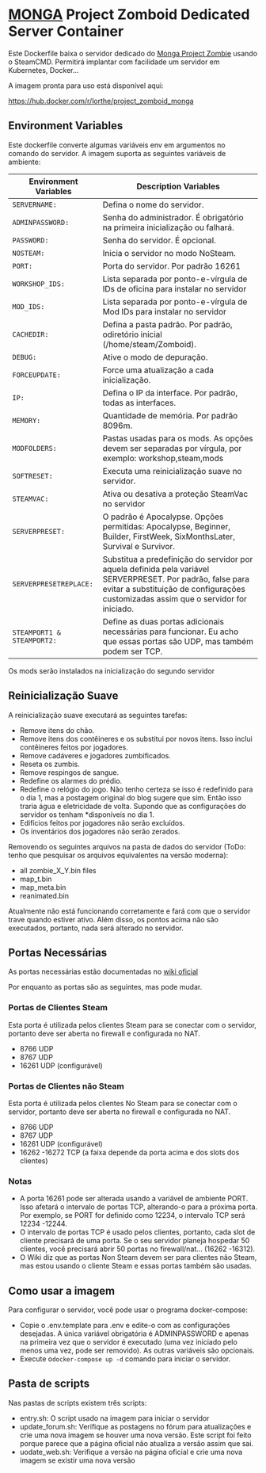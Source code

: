 # [MONGA](https://www.github.com/mongagit) Project Zomboid Dedicated Server Container

Este Dockerfile baixa o servidor dedicado do [Monga Project Zombie](https://www.github.com/mongagit) usando o SteamCMD. Permitirá implantar com facilidade um servidor em Kubernetes, Docker...

A imagem pronta para uso está disponível aqui:

https://hub.docker.com/r/lorthe/project_zomboid_monga

## Environment Variables

Este dockerfile converte algumas variáveis ​​env em argumentos no comando do servidor. A imagem suporta as seguintes variáveis ​​de ambiente:

|Environment Variables|Description Variables|
|-|-|
|```SERVERNAME:```| Defina o nome do servidor.
|```ADMINPASSWORD:```| Senha do administrador. É obrigatório na primeira inicialização ou falhará.
|```PASSWORD:```| Senha do servidor. É opcional.
|```NOSTEAM:```| Inicia o servidor no modo NoSteam.
|```PORT:```| Porta do servidor. Por padrão 16261
|```WORKSHOP_IDS:```| Lista separada por ponto-e-vírgula de IDs de oficina para instalar no servidor
|```MOD_IDS:```| Lista separada por ponto-e-vírgula de Mod IDs para instalar no servidor
|```CACHEDIR:```| Defina a pasta padrão. Por padrão, odiretório inicial (/home/steam/Zomboid).
|```DEBUG:```| Ative o modo de depuração.
|```FORCEUPDATE:```| Force uma atualização a cada inicialização.
|```IP:```| Defina o IP da interface. Por padrão, todas as interfaces.
|```MEMORY:```| Quantidade de memória. Por padrão 8096m.
|```MODFOLDERS:```| Pastas usadas para os mods. As opções devem ser separadas por vírgula, por exemplo: workshop,steam,mods
|```SOFTRESET:```| Executa uma reinicialização suave no servidor.
|```STEAMVAC:```| Ativa ou desativa a proteção SteamVac no servidor
|```SERVERPRESET:```| O padrão é Apocalypse. Opções permitidas: Apocalypse, Beginner, Builder, FirstWeek, SixMonthsLater, Survival e Survivor.
|```SERVERPRESETREPLACE:```| Substitua a predefinição do servidor por aquela definida pela variável SERVERPRESET. Por padrão, false para evitar a substituição de configurações customizadas assim que o servidor for iniciado.
|```STEAMPORT1 & STEAMPORT2:```| Define as duas portas adicionais necessárias para funcionar. Eu acho que essas portas são UDP, mas também podem ser TCP.


Os mods serão instalados na inicialização do segundo servidor
## Reinicialização Suave

A reinicialização suave executará as seguintes tarefas:

* Remove itens do chão.
* Remove itens dos contêineres e os substitui por novos itens. Isso inclui contêineres feitos por jogadores.
* Remove cadáveres e jogadores zumbificados.
* Reseta os zumbis.
* Remove respingos de sangue.
* Redefine os alarmes do prédio.
* Redefine o relógio do jogo. Não tenho certeza se isso é redefinido para o dia 1, mas a postagem original do blog sugere que sim. Então isso traria água e eletricidade de volta. Supondo que as configurações do servidor os tenham *disponíveis no dia 1.
* Edifícios feitos por jogadores não serão excluídos.
* Os inventários dos jogadores não serão zerados.

Removendo os seguintes arquivos na pasta de dados do servidor (ToDo: tenho que pesquisar os arquivos equivalentes na versão moderna):
* all zombie_X_Y.bin files
* map_t.bin
* map_meta.bin
* reanimated.bin

Atualmente não está funcionando corretamente e fará com que o servidor trave quando estiver ativo. Além disso, os pontos acima não são executados, portanto, nada será alterado no servidor.

## Portas Necessárias

As portas necessárias estão documentadas no [wiki oficial](https://pzwiki.net/wiki/Dedicated_Server#Forwarding_Required_Ports)

Por enquanto as portas são as seguintes, mas pode mudar.

### Portas de Clientes Steam

Esta porta é utilizada pelos clientes Steam para se conectar com o servidor, portanto deve ser aberta no firewall e configurada no NAT.

* 8766 UDP
* 8767 UDP
* 16261 UDP (configurável)

### Portas de Clientes não Steam

Esta porta é utilizada pelos clientes No Steam para se conectar com o servidor, portanto deve ser aberta no firewall e configurada no NAT.

* 8766 UDP
* 8767 UDP
* 16261 UDP (configurável)
* 16262 -16272 TCP (a faixa depende da porta acima e dos slots dos clientes)

### Notas

* A porta 16261 pode ser alterada usando a variável de ambiente PORT. Isso afetará o intervalo de portas TCP, alterando-o para a próxima porta. Por exemplo, se PORT for definido como 12234, o intervalo TCP será 12234 -12244.
* O intervalo de portas TCP é usado pelos clientes, portanto, cada slot de cliente precisará de uma porta. Se o seu servidor planeja hospedar 50 clientes, você precisará abrir 50 portas no firewall/nat... (16262 -16312).
* O Wiki diz que as portas Non Steam devem ser para clientes não Steam, mas estou usando o cliente Steam e essas portas também são usadas.

## Como usar a imagem

Para configurar o servidor, você pode usar o programa docker-compose:

* Copie o .env.template para .env e edite-o com as configurações desejadas. A única variável obrigatória é ADMINPASSWORD e apenas na primeira vez que o servidor é executado (uma vez iniciado pelo menos uma vez, pode ser removido). As outras variáveis ​​são opcionais.
* Execute o`docker-compose up -d` comando para iniciar o servidor.

## Pasta de scripts

Nas pastas de scripts existem três scripts:

* entry.sh: O script usado na imagem para iniciar o servidor
* update_forum.sh: Verifique as postagens no fórum para atualizações e crie uma nova imagem se houver uma nova versão. Este script foi feito porque parece que a página oficial não atualiza a versão assim que sai.
* uodate_web.sh: Verifique a versão na página oficial e crie uma nova imagem se existir uma nova versão


